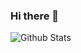 ### Hi there 👋
![Github Stats](https://github-readme-stats.vercel.app/api?username=woquchonglang&show_icons=true&theme=dark&count_private=true)
